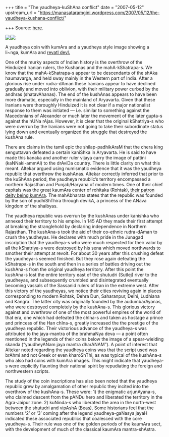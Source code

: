 +++
title = "The yaudheya-kuShAna conflict"
date = "2007-05-12"
upstream_url = "https://manasataramgini.wordpress.com/2007/05/12/the-yaudheya-kushana-conflict/"

+++
Source: [here](https://manasataramgini.wordpress.com/2007/05/12/the-yaudheya-kushana-conflict/).



[![](https://i2.wp.com/bp3.blogger.com/_ZhvcTTaaD_4/RkX2CI9MdMI/AAAAAAAAAIE/x09T7hkNyxU/s320/kumAra_coin.jpg)](http://bp3.blogger.com/_ZhvcTTaaD_4/RkX2CI9MdMI/AAAAAAAAAIE/x09T7hkNyxU/s1600-h/kumAra_coin.jpg)[![](https://i2.wp.com/bp1.blogger.com/_ZhvcTTaaD_4/RkX2Co9MdNI/AAAAAAAAAIM/Jp-ytnai-78/s320/kumAra_saramA.jpg)](http://bp1.blogger.com/_ZhvcTTaaD_4/RkX2Co9MdNI/AAAAAAAAAIM/Jp-ytnai-78/s1600-h/kumAra_saramA.jpg)

A yaudheya coin with kumAra and a yaudheya style image showing a
li\~nga, kumAra and [revatI
devI.](http://manasataramgini.wordpress.com/2006/10/akhyana-of-skanda-patni.html)

One of the murky aspects of Indian history is the overthrow of the
Hinduized Iranian rulers, the Kushanas and the mahA-kShatrapa-s. We know
that the mahA-kShatrapa-s appear to be descendants of the shAka
haumavarga, and held sway mainly in the Western part of India. After a
glorious rise under rudra-dAman these Iranians appear to have declined
gradually and moved into oblivion, with their military power curbed by
the andhras (shatavAhanas). The end of the kushAnas appears to have been
more dramatic, especially in the mainland of Aryavarta. Given that these
Iranians were thoroughly Hinduized it is not clear if a major
nationalist response to them was initiated — i.e. similar to something
against the Macedonians of Alexander or much later the movement of the
later gupta-s against the hUNa rAjas. However, it is clear that the
original kShatriya-s who were overrun by the Iranians were not going to
take their subordinate status lying down and eventually organized the
struggle that destroyed the kushAna rule.

There are claims in the tamil epic the shilap-padhikAraM that the chera
king senguttavan defeated a certain kaniShka in Aryavarta. He is said to
have made this kanaka and another ruler vijaya carry the image of
pattini (kaNNaki-ammAl) to the drAviDa country. There is little clarity
on what this meant. Altekar argued using numismatic evidence that it was
the yaudheya republic that overthrew the kushAnas. Altekar correctly
inferred that prior to the kuShAna period, the yaudheya republic’s
territory encompassed a northern Rajasthan and Punjab/Haryana of modern
times. One of their chief capitals was the great kaumAra center of
rohitaka (Rohtak), [their patron deity being
kumAra](http://manasataramgini.wordpress.com/2005/10/royal-kumara-worshippers.html).
The mahAbharata states that the republic was founded by the son of
yudhiShThira through devikA, a princess of the ANava kingdom of the
shaibyas.

The yaudheya republic was overrun by the kushAnas under kanishka who
annexed their territory to his empire. In 145 AD they made their first
attempt at breaking the stranglehold by declaring independence in
Northern Rajasthan. The kushAna-s took the aid of their co-ethnic
rudra-dAman to crush the yaudheyas. He declares with much pride in the
Junagad inscription that the yaudheya-s who were much respected for
their valor by all the kShatriya-s were destroyed by his sena which
moved northwards to smother their attempt at revolt. For about 30 years
after this crushing defeat the yaudheya-s seemed finished. But they rose
again defeating the kShatrapa-s in the south and then in a series of
battles driving out the kushAna-s from the original yaudheya territory.
After this point the kushAna-s lost the entire territory east of the
shutudri (Sutlej) river to the yaudheyas, and subsequently crumbled and
disintegrated eventually becoming vassals of the Sassanid rulers of Iran
in the extreme west. After this victory of the yaudheyas, we notice
their cities reviving again in places corresponding to modern Rohtak,
Dehra Dun, Saharanpur, Delhi, Ludhiana and Kangra. The latter city was
originally founded by the audumbarAyanas, who were destroyed completely
by the kushAna-s. This glorious victory against and overthrow of one of
the most powerful empires of the world of that era, one which had
defeated the chIna-s and taken as hostage a prince and princess of the
Han chIna-s, greatly increased the the prestige of the yaudheya
republic. Their victorious advance of the yaudheya-s was attributed to
the jaya-mantra of the brahmaNya deva — a point often mentioned in the
legends of their coins below the image of a spear-wielding skanda
(“yaudheyANam jaya mantra dharANAM”). A point of interest that Altekar
noted regarding the yaudheya coins was that the script used was brAhmi
and not Greek or even kharoShThi, as was typical of the kushAna-s who
also had coins with kumAra images. This might indicate that yaudheya-s
were explicitly flaunting their national spirit by repudiating the
foreign and northwestern scripts.

The study of the coin inscriptions has also been noted that the yaudheya
republic grew by amalgamation of other republic they incited into the
overthrow of the kushAna-s. These were: 1) the enigmatic arjunAyana-s,
who claimed descent from the pANDu hero and liberated the territory in
the Agra-Jaipur zone. 2) kuNinda-s who liberated the area in the
north-west between the shutudri and vipAshA (Beas). Some historians feel
that the numbers ‘2’ or ‘3’ coming after the legend yaudheya-gaNasya
jayaH indicated these associated republics that coalesced with the core
yaudheya-s. Their rule was one of the golden periods of the kaumAra
sect, with the development of much of the classical kaumAra
mantra-shAstra.

